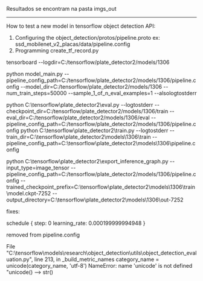 Resultados se encontram na pasta imgs_out


-------------------------
How to test a new model in tensorflow object detection API:
1) Configuring the object_detection/protos/pipeline.proto
		ex: ssd_mobilenet_v2_placas/data/pipeline.config
2) Programming create_tf_record.py




tensorboard --logdir=C:/tensorflow/plate_detector2/models/1306

python model_main.py --pipeline_config_path=C:/tensorflow/plate_detector2/models/1306/pipeline.config --model_dir=C:/tensorflow/plate_detector2/models/1306 --num_train_steps=50000 --sample_1_of_n_eval_examples=1 --alsologtostderr

python C:\tensorflow\plate_detector2\eval.py --logtostderr --checkpoint_dir=C:/tensorflow/plate_detector2/models/1306/train --eval_dir=C:/tensorflow/plate_detector2/models/1306/eval --pipeline_config_path=C:/tensorflow/plate_detector2/models/1306/pipeline.config
python C:\tensorflow\plate_detector2\train.py --logtostderr --train_dir=C:\tensorflow\plate_detector2\models\1306\train --pipeline_config_path=C:\tensorflow\plate_detector2\models\1306\pipeline.config


python C:\tensorflow\plate_detector2\export_inference_graph.py --input_type=image_tensor --pipeline_config_path=C:/tensorflow/plate_detector2/models/1306/pipeline.config --trained_checkpoint_prefix=C:\tensorflow\plate_detector2\models\1306\train\model.ckpt-7252 --output_directory=C:\tensorflow\plate_detector2\models\1306\out-7252





fixes:

schedule {
step: 0
learning_rate: 0.000199999994948
}

removed from pipeline.config

File "C:\tensorflow\models\research\object_detection\utils\object_detection_evaluation.py", line 213, in _build_metric_names
category_name = unicode(category_name, 'utf-8')
NameError: name 'unicode' is not defined
"unicode() --> str()
